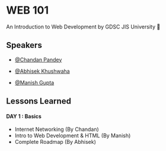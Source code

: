 
# WEB 101 

An Introduction to Web Development by GDSC JIS University 🤩



## Speakers

- [@Chandan Pandey](https://gdsc.community.dev/u/m5fgpk/)

- [@Abhisek Khushwaha](https://gdsc.community.dev/u/m8ny9k/)

- [@Manish Gupta](https://gdsc.community.dev/u/mnr3v6/#/about)


## Lessons Learned

#### DAY 1 : Basics

- Internet Networking (By Chandan)
- Intro to Web Development & HTML (By Manish)
- Complete Roadmap (By Abhisek)


 
